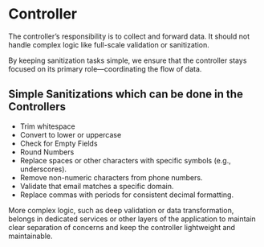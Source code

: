 # Controller

The controller’s responsibility is to collect and forward data. 
It should not handle complex logic like full-scale validation or sanitization. 

By keeping sanitization tasks simple, we ensure that the controller stays focused on its primary role—coordinating the flow of data.

## Simple Sanitizations which can be done in the Controllers

- Trim whitespace
- Convert to lower or uppercase
- Check for Empty Fields
- Round Numbers
- Replace spaces or other characters with specific symbols (e.g., underscores).
- Remove non-numeric characters from phone numbers.
- Validate that email matches a specific domain.
- Replace commas with periods for consistent decimal formatting.

More complex logic, such as deep validation or data transformation, belongs in dedicated services or other layers of the application to maintain
clear separation of concerns and keep the controller lightweight and maintainable.